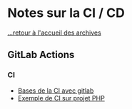 # Notes sur la CI / CD

[...retour à l'accueil des archives](../../README.md)

## GitLab Actions

### CI

* [Bases de la CI avec gitlab](./fiches/gitlab_bases_ci.md)
* [Exemple de CI sur projet PHP](./fiches/gitlab_ci_exemple.md)